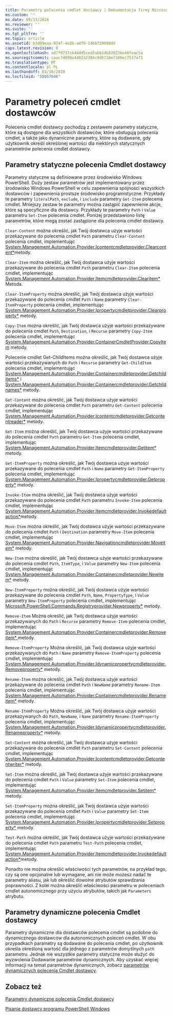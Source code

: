 ```yaml
---
title: Parametry polecenia cmdlet dostawcy | Dokumentacja firmy Microsoft
ms.custom: ''
ms.date: 09/13/2016
ms.reviewer: ''
ms.suite: ''
ms.tgt_pltfrm: ''
ms.topic: article
ms.assetid: b3d09eaa-924f-4e2b-adfb-14bb729090dd
caps.latest.revision: 8
ms.openlocfilehash: ad7f9737c646dd5cea5abb14b828236e40feac5a
ms.sourcegitcommit: caac7d098a448232304c9d6728e7340ec7517a71
ms.translationtype: MT
ms.contentlocale: pl-PL
ms.lasthandoff: 03/16/2019
ms.locfileid: "58057046"
---
```

# <a name="provider-cmdlet-parameters"></a>Parametry poleceń cmdlet dostawców

Polecenia cmdlet dostawcy pochodzą z zestawem parametry statyczne, które są dostępne dla wszystkich dostawców, które obsługują polecenia cmdlet, a także jako dynamiczne parametry, które są dodawane, gdy użytkownik określi określonej wartości dla niektórych statycznych parametrów polecenia cmdlet dostawcy.

## <a name="provider-cmdlet-static-parameters"></a>Parametry statyczne polecenia Cmdlet dostawcy

Parametry statyczne są definiowane przez środowisko Windows PowerShell. Duży zestaw parametrów jest implementowany przez środowisko Windows PowerShell w celu zapewnienia spójności wszystkich dostawców i zapewnienia prostsze środowisko programistyczne. Przykłady te parametry `literalPath`, `exclude`, i `include` parametry `Get-Item` polecenia cmdlet. Mniejszy zestaw te parametry można zastąpić zapewnienie akcje, które są specyficzne dla dostawcy. Przykłady te parametry `Path` i `Value` parametru `Set-Item` polecenia cmdlet. Poniżej przedstawiono listę parametrów, które mogą zostać zastąpione dla polecenia cmdlet dostawcy.

`Clear-Content` można określić, jak Twój dostawca użyje wartości przekazywane do polecenia cmdlet `Path` parametru `Clear-Content` polecenia cmdlet, implementując [System.Management.Automation.Provider.Icontentcmdletprovider.Clearcontent*](/dotnet/api/System.Management.Automation.Provider.IContentCmdletProvider.ClearContent)metody.

`Clear-Item` można określić, jak Twój dostawca użyje wartości przekazywane do polecenia cmdlet `Path` parametru `Clear-Item` polecenia cmdlet, implementując [System.Management.Automation.Provider.Itemcmdletprovider.Clearitem*](/dotnet/api/System.Management.Automation.Provider.ItemCmdletProvider.ClearItem) Metoda.

`Clear-ItemProperty` można określić, jak Twój dostawca użyje wartości przekazywane do polecenia cmdlet `Path` i `Name` parametry `Clear-ItemProperty` polecenia cmdlet, implementując [ System.Management.Automation.Provider.Ipropertycmdletprovider.Clearproperty*](/dotnet/api/System.Management.Automation.Provider.IPropertyCmdletProvider.ClearProperty) metody.

`Copy-Item` można określić, jak Twój dostawca użyje wartości przekazywane do polecenia cmdlet `Path`, `Destination`, i `Recurse` parametry `Copy-Item` polecenia cmdlet, implementując [ System.Management.Automation.Provider.ContainerCmdletProvider.CopyItem](/dotnet/api/System.Management.Automation.Provider.ContainerCmdletProvider.CopyItem) metody.

Polecenie cmdlet Get-ChildItems można określić, jak Twój dostawca użyje wartości przekazywanych do `Path` i `Recurse` parametry `Get-ChildItem` polecenia cmdlet, implementując [ System.Management.Automation.Provider.Containercmdletprovider.Getchilditems*](/dotnet/api/System.Management.Automation.Provider.ContainerCmdletProvider.GetChildItems) i [System.Management.Automation.Provider.Containercmdletprovider.Getchildnames*](/dotnet/api/System.Management.Automation.Provider.ContainerCmdletProvider.GetChildNames) metody.

`Get-Content` można określić, jak Twój dostawca użyje wartości przekazywane do polecenia cmdlet `Path` parametru `Get-Content` polecenia cmdlet, implementując [System.Management.Automation.Provider.Icontentcmdletprovider.Getcontentreader*](/dotnet/api/System.Management.Automation.Provider.IContentCmdletProvider.GetContentReader) metody.

`Get-Item` można określić, jak Twój dostawca użyje wartości przekazywane do polecenia cmdlet `Path` parametru `Get-Item` polecenia cmdlet, implementując [System.Management.Automation.Provider.Itemcmdletprovider.Getitem*](/dotnet/api/System.Management.Automation.Provider.ItemCmdletProvider.GetItem) metody.

`Get-ItemProperty` można określić, jak Twój dostawca użyje wartości przekazywane do polecenia cmdlet `Path` i `Name` parametry `Get-ItemProperty` polecenia cmdlet, implementując [ System.Management.Automation.Provider.Ipropertycmdletprovider.Getproperty*](/dotnet/api/System.Management.Automation.Provider.IPropertyCmdletProvider.GetProperty) metody.

`Invoke-Item` można określić, jak Twój dostawca użyje wartości przekazywane do polecenia cmdlet `Path` parametru `Invoke-Item` polecenia cmdlet, implementując [System.Management.Automation.Provider.Itemcmdletprovider.Invokedefaultaction*](/dotnet/api/System.Management.Automation.Provider.ItemCmdletProvider.InvokeDefaultAction)metody.

`Move-Item` można określić, jak Twój dostawca użyje wartości przekazywane do polecenia cmdlet `Path` i `Destination` parametry `Move-Item` polecenia cmdlet, implementując [ System.Management.Automation.Provider.Navigationcmdletprovider.Moveitem*](/dotnet/api/System.Management.Automation.Provider.NavigationCmdletProvider.MoveItem) metody.

`New-Item` można określić, jak Twój dostawca użyje wartości przekazywane do polecenia cmdlet `Path`, `ItemType`, i `Value` parametry `New-Item` polecenia cmdlet, implementując [ System.Management.Automation.Provider.Containercmdletprovider.Newitem*](/dotnet/api/System.Management.Automation.Provider.ContainerCmdletProvider.NewItem) metody.

`New-ItemProperty` można określić, jak Twój dostawca użyje wartości przekazywane do polecenia cmdlet `Path`, `Name`, `PropertyType`, i `Value` parametry `New-ItemProperty` polecenia cmdlet, implementując [ Microsoft.PowerShell.Commands.Registryprovider.Newproperty*](/dotnet/api/Microsoft.PowerShell.Commands.RegistryProvider.NewProperty) metody.

`Remove-Item` Można określić, jak Twój dostawca użyje wartości przekazywanych do `Path` i `Recurse` parametry `Remove-Item` polecenia cmdlet, implementując [System.Management.Automation.Provider.Containercmdletprovider.Removeitem* ](/dotnet/api/System.Management.Automation.Provider.ContainerCmdletProvider.RemoveItem) metody.

`Remove-ItemProperty` Można określić, jak Twój dostawca użyje wartości przekazywanych do `Path` i `Name` parametry `Remove-ItemProperty` polecenia cmdlet, implementując [ System.Management.Automation.Provider.Idynamicpropertycmdletprovider.Removeproperty*](/dotnet/api/System.Management.Automation.Provider.IDynamicPropertyCmdletProvider.RemoveProperty) metody.

`Rename-Item` można określić, jak Twój dostawca użyje wartości przekazywane do polecenia cmdlet `Path` i `NewName` parametry `Rename-Item` polecenia cmdlet, implementując [ System.Management.Automation.Provider.Containercmdletprovider.Renameitem*](/dotnet/api/System.Management.Automation.Provider.ContainerCmdletProvider.RenameItem) metody.

`Rename-ItemProperty` Można określić, jak Twój dostawca użyje wartości przekazywanych do `Path`, `NewName`, i `Name` parametry `Rename-ItemProperty` polecenia cmdlet, implementując [ System.Management.Automation.Provider.Idynamicpropertycmdletprovider.Renameproperty*](/dotnet/api/System.Management.Automation.Provider.IDynamicPropertyCmdletProvider.RenameProperty) metody.

`Set-Content` można określić, jak Twój dostawca użyje wartości przekazywane do polecenia cmdlet `Path` parametru `Set-Content` polecenia cmdlet, implementując [System.Management.Automation.Provider.Icontentcmdletprovider.Getcontentwriter*](/dotnet/api/System.Management.Automation.Provider.IContentCmdletProvider.GetContentWriter) metody.

`Set-Item` można określić, jak Twój dostawca użyje wartości przekazywane do polecenia cmdlet `Path` i `Value` parametry `Set-Item` polecenia cmdlet, implementując [System.Management.Automation.Provider.Itemcmdletprovider.Setitem* ](/dotnet/api/System.Management.Automation.Provider.ItemCmdletProvider.SetItem) metody.

`Set-ItemProperty` można określić, jak Twój dostawca użyje wartości przekazywane do polecenia cmdlet `Path` i `Value` parametry `Set-Item` polecenia cmdlet, implementując [ System.Management.Automation.Provider.Ipropertycmdletprovider.Setproperty*](/dotnet/api/System.Management.Automation.Provider.IPropertyCmdletProvider.SetProperty) metody.

`Test-Path` można określić, jak Twój dostawca użyje wartości przekazywane do polecenia cmdlet `Path` parametru `Test-Path` polecenia cmdlet, implementując [System.Management.Automation.Provider.Itemcmdletprovider.Invokedefaultaction*](/dotnet/api/System.Management.Automation.Provider.ItemCmdletProvider.InvokeDefaultAction)metody.

Ponadto nie można określić właściwości tych parametrów, na przykład tego, czy są one opcjonalne lub wymagane, ani nie może możesz nadać te parametry aliasu, jak lub określić dowolne atrybutów sprawdzania poprawności. Z kolei można określić właściwości parametru w poleceniach cmdlet autonomicznego przy użyciu atrybutów, takich jak `Parameters` atrybutu.

## <a name="provider-cmdlet-dynamic-parameters"></a>Parametry dynamiczne polecenia Cmdlet dostawcy

Parametry dynamiczne dla dostawców polecenia cmdlet są podobne do dynamicznego dostawców dla autonomicznych poleceń cmdlet. W obu przypadkach parametry są dodawane do polecenia cmdlet, po użytkownik określa określoną wartość dla jednego z parametrów domyślnych `path` parametru. Jednak nie wszystkie parametry statyczne może służyć do wyzwolenia Dodawanie parametrów dynamicznych. Aby uzyskać więcej informacji na temat parametrów dynamicznych, zobacz [parametrów dynamicznych polecenia Cmdlet dostawcy](./provider-cmdlet-dynamic-parameters.md).

## <a name="see-also"></a>Zobacz też

[Parametry dynamiczne polecenia Cmdlet dostawcy](./provider-cmdlet-dynamic-parameters.md)

[Pisanie dostawcy programu PowerShell Windows](./writing-a-windows-powershell-provider.md)